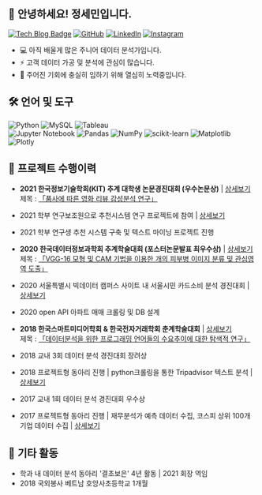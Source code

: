 ## 👋 안녕하세요! 정세민입니다.

[![Tech Blog Badge](https://img.shields.io/badge/Blog-CC0000?style=flat-square&logo=blogger&logoColor=white&link=https://seminj.tistory.com/)](https://seminj.tistory.com/)
[![GitHub](https://img.shields.io/badge/github-%23121011.svg?style=flat-square&logo=github&logoColor=white&link=https://seminj.github.com)](https://seminj.github.io)
[![LinkedIn](https://img.shields.io/badge/linkedin-%230077B5.svg?style=flat-square&logo=linkedin&logoColor=white)](https://www.linkedin.com/in/%EC%84%B8%EB%AF%BC-%EC%A0%95-959476233)
[![Instagram](https://img.shields.io/badge/Instagram-%23E4405F.svg?style=flat-square&logo=Instagram&logoColor=white&link=https://www.instagram.com/se_m.ni/)](https://www.instagram.com/se_m.ni/)

* 💻 아직 배울게 많은 주니어 데이터 분석가입니다.
* ⚡ 고객 데이터 가공 및 분석에 관심이 많습니다. 
* 🌈 주어진 기회에 충실히 임하기 위해 열심히 노력중입니다.

## 🛠 언어 및 도구

![Python](https://img.shields.io/badge/python-darkblue?style=flat-square&logo=python&logoColor=white)
![MySQL](https://img.shields.io/badge/mysql-003545.svg?style=flat-square&logo=mysql&logoColor=white)
![Tableau](https://img.shields.io/badge/Tableau-%235C2D91.svg?style=flat-square&logo=Tableau&logoColor=white)<br>
![Jupyter Notebook](https://img.shields.io/badge/jupyter-%23FA0F00.svg?style=flat-square&logo=jupyter&logoColor=white)
![Pandas](https://img.shields.io/badge/pandas-%23150458.svg?style=flat-square&logo=pandas&logoColor=white)
![NumPy](https://img.shields.io/badge/numpy-%23013243.svg?style=flat-square&logo=numpy&logoColor=white)
![scikit-learn](https://img.shields.io/badge/scikit--learn-%23F7931E.svg?style=flat-square&logo=scikit-learn&logoColor=white)
![Matplotlib](https://img.shields.io/badge/Matplotlib-%2357A143.svg?style=flat-square&logo=plotly&logoColor=white)
![Plotly](https://img.shields.io/badge/Plotly-%233F4F75.svg?style=flat-square&logo=plotly&logoColor=white)

## 💼 프로젝트 수행이력

- **2021 한국정보기술학회(KIT) 추계 대학생 논문경진대회 (우수논문상)** | [상세보기](https://github.com/seminj/A-Study-on-the-Effect-of-the-Part-of-Speech-on-Movie-Review-Sentiment-Classification-Performance/blob/main/README.md) <br>
제목 : [「품사에 따른 영화 리뷰 감성분석 연구」](https://github.com/seminj/A-Study-on-the-Effect-of-the-Part-of-Speech-on-Movie-Review-Sentiment-Classification-Performance/blob/main/2021%20A%20Study%20on%20the%20Effect%20of%20the%20Part%20of%20Speech%20on%20Movie%20Review%20Sentiment%20Classification%20Performance.pdf) <br>

- 2021 학부 연구보조원으로 추천시스템 연구 프로젝트에 참여 | [상세보기]()
- 2021 학부 연구생 추천 시스템 구축 및 텍스트 마이닝 프로젝트 진행

- **2020 한국데이터정보과학회 추계학술대회 (포스터논문발표 최우수상)** | [상세보기]() <br>
  제목 : [「VGG-16 모형 및 CAM 기법을 이용한 개의 피부병 이미지 분류 및 관심영역 도출」]()
  
- 2020 서울특별시 빅데이터 캠퍼스 사이트 내 서울시민 카드소비 분석 경진대회 | [상세보기]()
  
- 2020 open API 아파트 매매 크롤링 및 DB 설계 

- **2018 한국스마트미디어학회 & 한국전자거래학회 춘계학술대회** | [상세보기]() <br>
  제목 : [「데이터분석을 위한 프로그래밍 언어들의 수요추이에 대한 탐색적 연구」](https://github.com/seminj/An-Exploratory-Study-of-the-Demanding-Trends-of-Programming-Languages-for-Data-Analysis/blob/main/An-Exploratory-Study-of-the-Demanding-Trends-of-Programming-Languages-for-Data-Analysis.pdf)

- 2018 교내 3회 데이터 분석 경진대회 장려상 <br>
- 2018 프로젝트형 동아리 진행 | python크롤링을 통한 Tripadvisor 텍스트 분석 | [상세보기]()
  
- 2017 교내 1회 데이터 분석 경진대회 우수상 <br>
- 2017 프로젝트형 동아리 진행 | 재무분석가 예측 데이터 수집, 코스피 상위 100개 기업 데이터 수집 | [상세보기]()
  
## 📌 기타 활동

- 학과 내 데이터 분석 동아리 '결초보은' 4년 활동 | 2021 회장 역임
- 2018 국외봉사 베트남 호앙사초등학교 1개월

## 



<!--
- python : 기본적인 문제해결을 위한 python 스킬 보유. Pandas, Numpy를 이용한 전처리, Seaborn, Matplotlib을 이용한 시각화 가능.
- MySQL : 
- Tableau : 효과적인 데이터 시각화를 위한 대시보드 제작 가능

  <details><summary>[상세보기]</summary>
  <div markdown="1">
  

  </details>
-->



